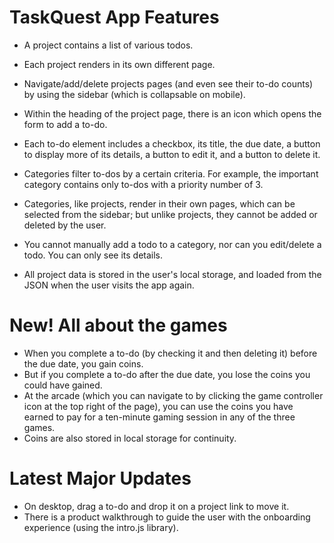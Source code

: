 # TaskQuest App Features

- A project contains a list of various todos.
- Each project renders in its own different page.
- Navigate/add/delete projects pages (and even see their to-do counts) by using the sidebar (which is collapsable on mobile).
- Within the heading of the project page, there is an icon which opens the form to add a to-do.
- Each to-do element includes a checkbox, its title, the due date, a button to display more of its details, a button to edit it, and a button to delete it.

- Categories filter to-dos by a certain criteria. For example, the important category contains only to-dos with a priority number of 3.
- Categories, like projects, render in their own pages, which can be selected from the sidebar; but unlike projects, they cannot be added or deleted by the user.
- You cannot manually add a todo to a category, nor can you edit/delete a todo. You can only see its details.

- All project data is stored in the user's local storage, and loaded from the JSON when the user visits the app again.

# New! All about the games

- When you complete a to-do (by checking it and then deleting it) before the due date, you gain coins.
- But if you complete a to-do after the due date, you lose the coins you could have gained.
- At the arcade (which you can navigate to by clicking the game controller icon at the top right of the page), you can use the coins you have earned to pay for a ten-minute gaming session in any of the three games.
- Coins are also stored in local storage for continuity.

# Latest Major Updates

- On desktop, drag a to-do and drop it on a project link to move it.
- There is a product walkthrough to guide the user with the onboarding experience (using the intro.js library).
